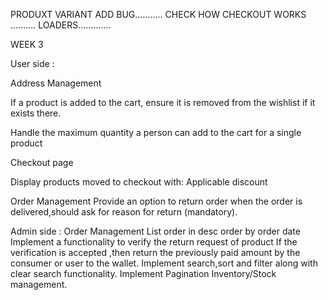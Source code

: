 <!-- ------------------------------------------------------------------------------------------------------------------------------------------ -->
<!-- Search need to done from backend in shop -->
<!-- Crop image -->

PRODUXT VARIANT ADD BUG...........
CHECK HOW CHECKOUT WORKS ..........
LOADERS.............


WEEK 3

User side :



Address Management

 


If a product is added to the cart, ensure it is removed from the wishlist if it exists there.

Handle the maximum quantity a person can add to the cart for a single product

Checkout page
    
Display products moved to checkout with:
Applicable discount

Order Management
Provide an option to return order when the order is delivered,should ask for reason for return (mandatory).

Admin side :
Order Management
List order in desc order by order date
Implement a functionality to verify the return request of product
If the verification is accepted ,then return the previously paid amount by the consumer or user to the wallet.
Implement search,sort and filter along with clear search functionality.
Implement Pagination
Inventory/Stock management.
